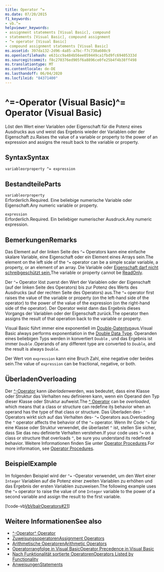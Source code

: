 ```yaml
---
title: Operator ^=
ms.date: 07/20/2015
f1_keywords:
- vb.^=
helpviewer_keywords:
- assignment statements [Visual Basic], compound
- statements [Visual Basic], compound assignment
- ^= operator [Visual Basic]
- compound assignment statements [Visual Basic]
ms.assetid: 397da132-2d96-4a85-a7bc-f7c730a608c9
ms.openlocfilehash: e631cc9a484b56ee059449ca1fbd9fc69405333d
ms.sourcegitcommit: f8c270376ed905f6a8896ce0fe25b4f4b38ff498
ms.translationtype: MT
ms.contentlocale: de-DE
ms.lasthandoff: 06/04/2020
ms.locfileid: "84371400"
---
```

# <a name="-operator-visual-basic"></a><span data-ttu-id="c4743-102">^=-Operator (Visual Basic)</span><span class="sxs-lookup"><span data-stu-id="c4743-102">^= Operator (Visual Basic)</span></span>
<span data-ttu-id="c4743-103">Löst den Wert einer Variablen oder Eigenschaft für die Potenz eines Ausdrucks aus und weist das Ergebnis wieder der Variablen oder der Eigenschaft zu.</span><span class="sxs-lookup"><span data-stu-id="c4743-103">Raises the value of a variable or property to the power of an expression and assigns the result back to the variable or property.</span></span>  
  
## <a name="syntax"></a><span data-ttu-id="c4743-104">Syntax</span><span class="sxs-lookup"><span data-stu-id="c4743-104">Syntax</span></span>  
  
```vb  
variableorproperty ^= expression  
```  
  
## <a name="parts"></a><span data-ttu-id="c4743-105">Bestandteile</span><span class="sxs-lookup"><span data-stu-id="c4743-105">Parts</span></span>  
 `variableorproperty`  
 <span data-ttu-id="c4743-106">Erforderlich.</span><span class="sxs-lookup"><span data-stu-id="c4743-106">Required.</span></span> <span data-ttu-id="c4743-107">Eine beliebige numerische Variable oder Eigenschaft.</span><span class="sxs-lookup"><span data-stu-id="c4743-107">Any numeric variable or property.</span></span>  
  
 `expression`  
 <span data-ttu-id="c4743-108">Erforderlich.</span><span class="sxs-lookup"><span data-stu-id="c4743-108">Required.</span></span> <span data-ttu-id="c4743-109">Ein beliebiger numerischer Ausdruck.</span><span class="sxs-lookup"><span data-stu-id="c4743-109">Any numeric expression.</span></span>  
  
## <a name="remarks"></a><span data-ttu-id="c4743-110">Bemerkungen</span><span class="sxs-lookup"><span data-stu-id="c4743-110">Remarks</span></span>  
 <span data-ttu-id="c4743-111">Das Element auf der linken Seite des `^=` Operators kann eine einfache skalare Variable, eine Eigenschaft oder ein Element eines Arrays sein.</span><span class="sxs-lookup"><span data-stu-id="c4743-111">The element on the left side of the `^=` operator can be a simple scalar variable, a property, or an element of an array.</span></span> <span data-ttu-id="c4743-112">Die Variable oder [Eigenschaft darf nicht schreibgeschützt sein.](../modifiers/readonly.md)</span><span class="sxs-lookup"><span data-stu-id="c4743-112">The variable or property cannot be [ReadOnly](../modifiers/readonly.md).</span></span>  
  
 <span data-ttu-id="c4743-113">Der `^=` Operator löst zuerst den Wert der Variablen oder der Eigenschaft (auf der linken Seite des Operators) bis zur Potenz des Werts des Ausdrucks (auf der rechten Seite des Operators) aus.</span><span class="sxs-lookup"><span data-stu-id="c4743-113">The `^=` operator first raises the value of the variable or property (on the left-hand side of the operator) to the power of the value of the expression (on the right-hand side of the operator).</span></span> <span data-ttu-id="c4743-114">Der Operator weist dann das Ergebnis dieses Vorgangs der Variablen oder der Eigenschaft zurück.</span><span class="sxs-lookup"><span data-stu-id="c4743-114">The operator then assigns the result of that operation back to the variable or property.</span></span>  
  
 <span data-ttu-id="c4743-115">Visual Basic führt immer eine exponentiell im [Double-Datentyp](../data-types/double-data-type.md)aus.</span><span class="sxs-lookup"><span data-stu-id="c4743-115">Visual Basic always performs exponentiation in the [Double Data Type](../data-types/double-data-type.md).</span></span> <span data-ttu-id="c4743-116">Operanden eines beliebigen Typs werden in konvertiert `Double` , und das Ergebnis ist immer `Double` .</span><span class="sxs-lookup"><span data-stu-id="c4743-116">Operands of any different type are converted to `Double`, and the result is always `Double`.</span></span>  
  
 <span data-ttu-id="c4743-117">Der Wert von `expression` kann eine Bruch Zahl, eine negative oder beides sein.</span><span class="sxs-lookup"><span data-stu-id="c4743-117">The value of `expression` can be fractional, negative, or both.</span></span>  
  
## <a name="overloading"></a><span data-ttu-id="c4743-118">Überladen</span><span class="sxs-lookup"><span data-stu-id="c4743-118">Overloading</span></span>  
 <span data-ttu-id="c4743-119">Der [^-Operator](exponentiation-operator.md) kann *überladen*werden, was bedeutet, dass eine Klasse oder Struktur das Verhalten neu definieren kann, wenn ein Operand den Typ dieser Klasse oder Struktur aufweist.</span><span class="sxs-lookup"><span data-stu-id="c4743-119">The [^ Operator](exponentiation-operator.md) can be *overloaded*, which means that a class or structure can redefine its behavior when an operand has the type of that class or structure.</span></span> <span data-ttu-id="c4743-120">Das Überladen des- `^` Operators wirkt sich auf das Verhalten des- `^=` Operators aus.</span><span class="sxs-lookup"><span data-stu-id="c4743-120">Overloading the `^` operator affects the behavior of the `^=` operator.</span></span> <span data-ttu-id="c4743-121">Wenn Ihr Code `^=` für eine Klasse oder Struktur verwendet, die überlastet `^` ist, stellen Sie sicher, dass Sie das neu definierte Verhalten verstehen.</span><span class="sxs-lookup"><span data-stu-id="c4743-121">If your code uses `^=` on a class or structure that overloads `^`, be sure you understand its redefined behavior.</span></span> <span data-ttu-id="c4743-122">Weitere Informationen finden Sie unter [Operator Procedures](../../programming-guide/language-features/procedures/operator-procedures.md).</span><span class="sxs-lookup"><span data-stu-id="c4743-122">For more information, see [Operator Procedures](../../programming-guide/language-features/procedures/operator-procedures.md).</span></span>  
  
## <a name="example"></a><span data-ttu-id="c4743-123">Beispiel</span><span class="sxs-lookup"><span data-stu-id="c4743-123">Example</span></span>  
 <span data-ttu-id="c4743-124">Im folgenden Beispiel wird der `^=` -Operator verwendet, um den Wert einer `Integer` Variablen auf die Potenz einer zweiten Variablen zu erhöhen und das Ergebnis der ersten Variablen zuzuweisen.</span><span class="sxs-lookup"><span data-stu-id="c4743-124">The following example uses the `^=` operator to raise the value of one `Integer` variable to the power of a second variable and assign the result to the first variable.</span></span>  
  
 [!code-vb[VbVbalrOperators#21](~/samples/snippets/visualbasic/VS_Snippets_VBCSharp/VbVbalrOperators/VB/Class1.vb#21)]  
  
## <a name="see-also"></a><span data-ttu-id="c4743-125">Weitere Informationen</span><span class="sxs-lookup"><span data-stu-id="c4743-125">See also</span></span>

- [<span data-ttu-id="c4743-126">^-Operator</span><span class="sxs-lookup"><span data-stu-id="c4743-126">^ Operator</span></span>](exponentiation-operator.md)
- [<span data-ttu-id="c4743-127">Zuweisungsoperatoren</span><span class="sxs-lookup"><span data-stu-id="c4743-127">Assignment Operators</span></span>](assignment-operators.md)
- [<span data-ttu-id="c4743-128">Arithmetische Operatoren</span><span class="sxs-lookup"><span data-stu-id="c4743-128">Arithmetic Operators</span></span>](arithmetic-operators.md)
- [<span data-ttu-id="c4743-129">Operatorrangfolge in Visual Basic</span><span class="sxs-lookup"><span data-stu-id="c4743-129">Operator Precedence in Visual Basic</span></span>](operator-precedence.md)
- [<span data-ttu-id="c4743-130">Nach Funktionalität sortierte Operatoren</span><span class="sxs-lookup"><span data-stu-id="c4743-130">Operators Listed by Functionality</span></span>](operators-listed-by-functionality.md)
- [<span data-ttu-id="c4743-131">Anweisungen</span><span class="sxs-lookup"><span data-stu-id="c4743-131">Statements</span></span>](../../programming-guide/language-features/statements.md)
